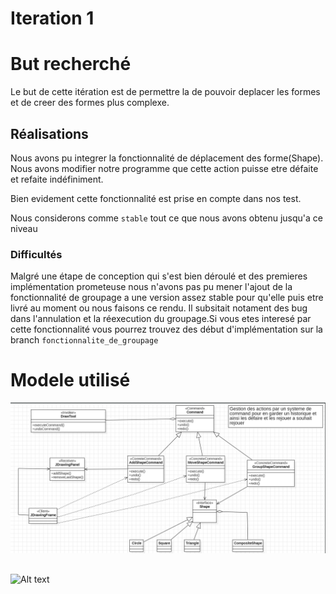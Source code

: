 # Iteration 1
# But recherché
Le but de cette itération est de permettre la de pouvoir deplacer les formes et de creer des formes plus complexe.

## Réalisations
Nous avons pu integrer la fonctionnalité de déplacement des forme(Shape). Nous avons modifier notre programme que cette action puisse etre défaite et refaite indéfiniment.

Bien evidement cette fonctionnalité est prise en compte dans nos test.

Nous considerons comme `stable` tout ce que nous avons obtenu jusqu'a ce niveau

### Difficultés

Malgré une étape de conception qui s'est bien déroulé et des premieres implémentation prometeuse nous n'avons pas pu mener l'ajout de la fonctionnalité de groupage a une version assez stable pour qu'elle puis etre livré au moment ou nous faisons ce rendu. Il subsitait notament des bug dans l'annulation et la réexecution du groupage.Si vous etes interesé par cette fonctionnalité vous pourrez trouvez des début d'implémentation sur la branch `fonctionnalite_de_groupage`


# Modele utilisé
<img title="a title" alt="Alt text" src="conception\image\Diagramme_de_classe_(Commande_ajout_deplacement_groupage).png">

##

<img title="a title" alt="Alt text" src="conception\image\Diagramme_de_classe_(Fonctionnalité_de _composition_de_forme).png">
